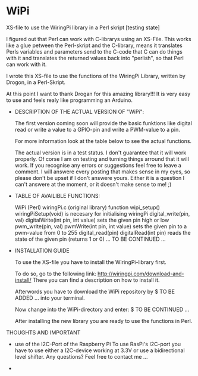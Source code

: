 # WiPi
XS-file to use the WiringPi library in a Perl skript [testing state]

I figured out that Perl can work with C-librarys using an XS-File.
This works like a glue petween the Perl-skript and the C-library, means it translates 
Perls variables and parameters send to the C-code that C can do things with it and 
translates the returned values back into "perlish", so that Perl can work with it.

I wrote this XS-file to use the functions of the WiringPi Library, written by Drogon, in a Perl-Skript. 

At this point I want to thank Drogan for this amazing library!!!
It is very easy to use and feels realy like programming an Arduino. 



- DESCRIPTION OF THE ACTUAL VERSION OF "WiPi":
    
    The first version coming soon will provide the basic funktions like
    digital read or write a value to a GPIO-pin and write a PWM-value to a pin. 
    
    For more information look at the table below to see the actual functions. 
    
    The actual version is in a test status. I don't guarantee that it will work properly.
    Of corse I am on testing and turning things arround that it will work.
    If you recognise any errors or suggestions feel free to leave a comment.
    I will answere every posting that makes sense in my eyes, so please don't be upset 
    if I don't answere yours. Either it is a question I can't answere at the moment, or 
    it doesn't make sense to me! ;)



- TABLE OF AVAILIBLE FUNCTIONS:
    
    WiPi (Perl)               wiringPi.c (original library)       function
    wipi_setup()              wiringPiSetup(void)                 is necesary for initialising wiringPi
    digital_write(pin, val)   digitalWrite(int pin, int value)    sets the given pin high or low  
    pwm_write(pin, val)       pwmWrite(int pin, int value)        sets the given pin to a pwm-value from 0 to 255
    digital_read(pin)         digitalRead(int pin)                reads the state of the given pin (returns 1 or 0)
    ...
    TO BE CONTINUED ...


- INSTALLATION GUIDE
    
    To use the XS-file you have to install the WiringPi-library first. 
    
    To do so, go to the following link: 
    http://wiringpi.com/download-and-install/
    There you can find a description on how to install it. 
    
    
    Afterwords you have to download the WiPi repository by
    $ TO BE ADDED ...
    into your terminal.
    
    Now change into the WiPi-directory and enter:
    $ TO BE CONTINUED ...
    
    After installing the new library you are ready to use the functions in Perl.



THOUGHTS AND IMPORTANT

- use of the I2C-Port of the Raspberry Pi
    To use RasPi's I2C-port you have to use either a I2C-device working at 3.3V or use a bidirectional level shifter.
    Any questions? Feel free to contact me ...

- 
